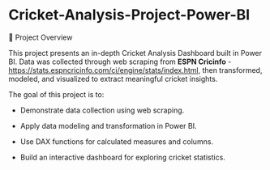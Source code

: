 # Cricket-Analysis-Project-Power-BI
📌 Project Overview

This project presents an in-depth Cricket Analysis Dashboard built in Power BI.
Data was collected through web scraping from **ESPN Cricinfo** - https://stats.espncricinfo.com/ci/engine/stats/index.html, then transformed, modeled, and visualized to extract meaningful cricket insights.

The goal of this project is to:

* Demonstrate data collection using web scraping.

* Apply data modeling and transformation in Power BI.

* Use DAX functions for calculated measures and columns.

* Build an interactive dashboard for exploring cricket statistics.
